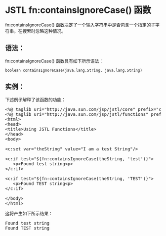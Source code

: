 # JSTL fn:containsIgnoreCase() 函数

fn:containsIgnoreCase() 函数决定了一个输入字符串中是否包含一个指定的子字符串。在搜索时忽略这种情况。

## 语法：

fn:containsIgnoreCase() 函数具有如下所示语法：

``` 
boolean containsIgnoreCase(java.lang.String, java.lang.String)
```

## 实例：

下述例子解释了该函数的功能：

<pre class="prettyprint notranslate tryit">
&lt;%@ taglib uri="http://java.sun.com/jsp/jstl/core" prefix="c" %&gt;
&lt;%@ taglib uri="http://java.sun.com/jsp/jstl/functions" prefix="fn" %&gt;
&lt;html&gt;
&lt;head&gt;
&lt;title&gt;Using JSTL Functions&lt;/title&gt;
&lt;/head&gt;
&lt;body&gt;

&lt;c:set var="theString" value="I am a test String"/&gt;

&lt;c:if test="${fn:containsIgnoreCase(theString, 'test')}"&gt;
   &lt;p&gt;Found test string&lt;p&gt;
&lt;/c:if&gt;

&lt;c:if test="${fn:containsIgnoreCase(theString, 'TEST')}"&gt;
   &lt;p&gt;Found TEST string&lt;p&gt;
&lt;/c:if&gt;

&lt;/body&gt;
&lt;/html&gt;
</pre>

这将产生如下所示结果：

<pre class="result notranslate">
Found test string
Found TEST string
</pre>
